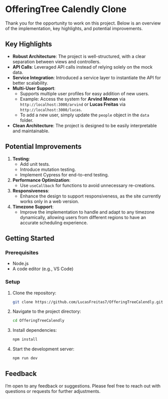 
# OfferingTree Calendly Clone

Thank you for the opportunity to work on this project. Below is an overview of the implementation, key highlights, and potential improvements.

## Key Highlights

- **Robust Architecture**: The project is well-structured, with a clear separation between views and controllers.
- **API Calls**: Leveraged API calls instead of relying solely on the mock data.
- **Service Integration**: Introduced a service layer to instantiate the API for better scalability.
- **Multi-User Support**:  
  - Supports multiple user profiles for easy addition of new users.  
  - Example: Access the system for **Arvind Menon** via `http://localhost:3000/arvind` or **Lucas Freitas** via `http://localhost:3000/lucas`.  
  - To add a new user, simply update the `people` object in the `data` folder.
- **Clean Architecture**: The project is designed to be easily interpretable and maintainable.

## Potential Improvements

1. **Testing**:  
   - Add unit tests.  
   - Introduce mutation testing.  
   - Implement Cypress for end-to-end testing.  
2. **Performance Optimization**:  
   - Use `useCallback` for functions to avoid unnecessary re-creations.  
3. **Responsiveness**:  
   - Enhance the design to support responsiveness, as the site currently works only in a web version.  
4. **Timezone Support**:  
   - Improve the implementation to handle and adapt to any timezone dynamically, allowing users from different regions to have an accurate scheduling experience.

## Getting Started

### Prerequisites

- Node.js
- A code editor (e.g., VS Code)

### Setup

1. Clone the repository:  
   ```bash
   git clone https://github.com/LucasFreitas7/OfferingTreeCalendly.git
   ```
2. Navigate to the project directory:  
   ```bash
   cd OfferingTreeCalendly
   ```
3. Install dependencies:  
   ```bash
   npm install
   ```
4. Start the development server:  
   ```bash
   npm run dev
   ```

## Feedback

I’m open to any feedback or suggestions. Please feel free to reach out with questions or requests for further adjustments.
